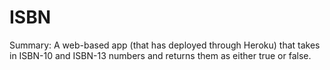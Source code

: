 # ISBN

Summary: A web-based app (that has deployed through Heroku) that takes in ISBN-10 and ISBN-13 numbers and returns them as either true or false.
